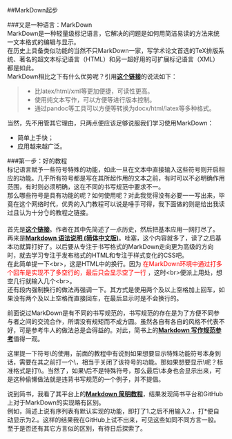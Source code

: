 ##MarkDown起步

###又是一种语言：MarkDown  
MarkDown是一种轻量级标记语言，它解决的问题是如何用简洁易读的方法来统一文本格式的编辑与显示。  
在历史上具备类似功能的当然不只MarkDown一家，写学术论文首选的TeX排版系统、著名的超文本标记语言（HTML）和另一超好用的可扩展标记语言（XML）都是如此。  
MarkDown相比之下有什么优势呢？引用[**这个链接**](https://www.misspy.com/blog/2013/04/15/writing-with-markdown/)的说法如下：  
> + 比latex/html/xml等更加便捷，可读性更高。
> + 使用纯文本写作，可以方便等进行版本控制。
> + 通过pandoc等工具可以方便等转换为docx/html/latex等多种格式。  

当然，先不用管其它理由，只两点便应该足够说服我们学习使用MarkDown：  
+ 简单上手快；  
+ 应用越来越广泛。  

###第一步：好的教程   
标记语言赋予一些符号特殊的功能，如此一旦在文本中直接输入这些符号则开启相应的功能。几乎所有符号都是写在其所起作用的文本之前，有时可以不必明确作用范围，有时则必须明确，这在不同的书写规范中要求不一。  
那么哪些符号是具有功能的呢？如何使用呢？对此我觉得没有必要一一写出来，毕竟在这个网络时代，优秀的入门教程可以说是唾手可得，我下面做的则是给出我读过且认为十分👌的教程之链接。  

首先是[**这个链接**](https://github.com/younghz/Markdown/blob/master/README.md)。作者在其中先简述了一点历史，然后把基本应用一网打尽了。  
再来是[**Markdown 语法说明 (简体中文版)**](http://wowubuntu.com/markdown/)。哇塞，这个内容就多了，读了之后基本功就算打好了。以后要从专注于书写格式的MarkDown走向更为高级的方向时，就去学习专注于发布格式的HTML和专注于样式变化的CSS吧。  
在此简单提一下\<br\>，这是HTML中的换行。因为 <font color='red'> 在MarkDown环境中通过打多个回车是实现不了多空行的，最后只会显示空了一行 </font> ，这时\<br\>便派上用处，想空几行就输入几个\<br\>。  
还有段内强制换行的做法再强调一下。其方式是使用两个及以上空格加上回车，如果没有两个及以上空格而直接回车，在最后显示时是不会换行的。

前面说过MarkDown是有不同的书写规范的，书写规范的存在是为了方便不同参与者之间的交流合作，所谓没有规矩而不成方圆。虽然各自有各自的风格不代表不好，可是参考牛人的做法总是会得益的。对此，简书上的[**Markdown 写作规范参考**](http://www.jianshu.com/p/3bd994e702a7/)值得一观。  

这里提一下符号\\的使用，前面的教程中有说到如果想要显示特殊功能符号本身到话，需要在其之前打一个\\，相当于关闭了该符号的功能。那如果想要显示\\呢？标准格式是打\\\\。当然了，如果\\后不是特殊符号，那么最后\\本身也会显示出来，可是这种偷懒做法就是违背书写规范的一个例子，并不提倡。

说到简书，我看了其平台上的[**Markdown 简明教程**](http://www.jianshu.com/p/7bd23251da0a/)，结果发现简书平台和GitHub上对于MarkDown的实现略有区别。  
例如，简述上说有序列表有默认实现的功能，即打了1.之后不用输入2.，打\*便自动显示为2.。这样的结果我在GitHub上试不出来，可见这些如同不同方言一般。至于是否还有其它方言似的区别，有待日后探索了。  

